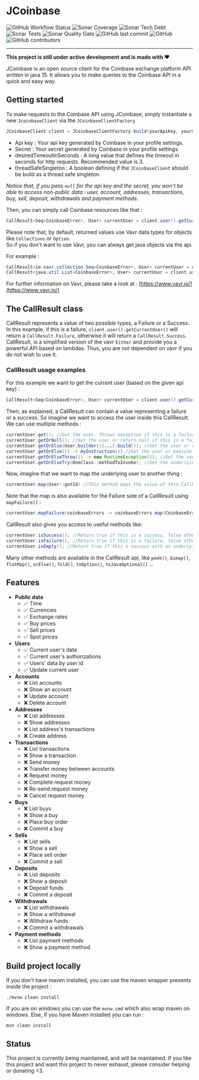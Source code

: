 # JCoinbase

![GitHub Workflow Status](https://img.shields.io/github/workflow/status/Bad-Pop/JCoinbase/JCoinbase%20CI?style=plastic)
![Sonar Coverage](https://img.shields.io/sonar/coverage/JCoinbase?server=https%3A%2F%2Fsonarcloud.io)
![Sonar Tech Debt](https://img.shields.io/sonar/tech_debt/JCoinbase?server=https%3A%2F%2Fsonarcloud.io)
![Sonar Tests](https://img.shields.io/sonar/tests/JCoinbase?compact_message&failed_label=failed&passed_label=passed&server=https%3A%2F%2Fsonarcloud.io&skipped_label=skipped)
![Sonar Quality Gate](https://img.shields.io/sonar/quality_gate/JCoinbase?server=https%3A%2F%2Fsonarcloud.Io)
![GitHub last commit](https://img.shields.io/github/last-commit/Bad-Pop/JCoinbase)
![GitHub](https://img.shields.io/github/license/Bad-Pop/JCoinbase)
![GitHub contributors](https://img.shields.io/github/contributors/Bad-Pop/JCoinbase)
___

**This project is still under active development and is made with :heart:**

JCoinbase is an open source client for the Coinbase exchange platform API written in java 15. It allows you to make queries to the Coinbase API in a quick and easy way.


## Getting started

To make requests to the Coinbase API using JCoinbase, simply instantiate a new `JcoinbaseClient` via the `JCoinbaseClientFactory`

```java  
JCoinbaseClient client = JCoinbaseClientFactory.build(yourApiKey, yourSecret, desiredTimoutInSecond, threadSafeSingleton);  
```

- Api key : Your api key generated by Coinbase in your profile settings.
- Secret : Your secret generated by Coinbase in your profile settings.
- desiredTimeoutInSeconds : A long value that defines the timeout in seconds for http requests. Recommended value is 3.
- threadSafeSingleton : A boolean defining if the `JCoinbaseClient` should be build as a thread safe singleton.

_Notice that, if you pass `null` for the api key and the secret, you won't be able to access non-public data :  user, account, addresses, transactions, buy, sell, deposit, withdrawals and payment methods._

Then, you can simply call Coinbase resources like that :

```java
CallResult<Seq<CoinbaseError>, User> currentUser = client.user().getCurrentUser();  
```

Please note that, by default, returned values use Vavr data types for objects like `Collections` or `Option`.  
So if you don't want to use Vavr, you can always get java objects via the api.

For example :

```java
CallResult<io.vavr.collection.Seq<CoinbaseError>, User> currentUser = client.user().getCurrentUser();
CallResult<java.util.List<CoinbaseError>, User> currentUser = client.user().getCurrentUserAsJava();
```  

For further information on Vavr, please take a look at : [https://www.vavr.io/](https://www.vavr.io/)


## The CallResult class

CallResult represents a value of two possible types, a Failure or a Success.
In this example, if this is a failure, `client.user().getCurrentUser()` will return a `CallResult.Failure`,
otherwise it will return a `CallResult.Success`. CallResult, is a simplified version of the vavr `Either` and provide you a powerful API based on lambdas.
Thus, you are not dependent on vavr if you do not wish to use it.

### CallResult usage examples

For this example we want to get the current user (based on the given api key) :
```java
CallResult<Seq<CoinbaseError>, User> currentUser = client.user().getCurrentUser();
```

Then, as explained, a CallResult can contain a value representing a failure or a success. So imagine we want to access the user inside this CallResult.
We can use multiple methods :
```java
currentUser.get(); //Get the user. Throws exception if this is a failure
currentUser.getOrNull(); //Get the user or return null if this is a failure
currentUser.getOrElse(User.builder()[...].build()); //Get the user or return the given user if this is a failure
currentUser.getOrElse(() -> myInstruction()) //Get the user or execute myInstruction() if this is a failure
currentUser.getOrElseThrow(() -> new RuntimeException()); //Get the user or throws a new exception if this is a failure
currentUser.getOrElseTry(OneClass::methodToInvoke); //Get the underlying user or the result of Try.of(theSupplier).get()
```

Now, imagine that we want to map the underlying user to another thing :
```java
currentUser.map(User::getId) //This method maps the value of this CallResult if it is a Success and performs no operation if this is a Failure.
```

Note that the map is also available for the Failure side of a CallResult using `mapFailure()` :
```java
currentUser.mapFailure(coinbaseErrors -> coinbaseErrors.map(CoinbaseError::getMessage)); //Transform the CoinbaseErrors to a list of messages if this is a failure. Do nothing otherwise.
```

CallResult also gives you access to useful methods like:
```java
currentUser.isSuccess(); //Return true if this is a success, false otherwise
currentUser.isFailure(); //Return true if this is a failure, false otherwise
currentUser.isEmpty(); //Return true if this a success with an underlying value, false otherwise
```

Many other methods are available in the CallResult api, like `peek()`, `bimap()`, `flatMap()`, `orElse()`, `fold()`, `toOption()`, `toJavaOptional()` ...


## Features

- **Public data**
  - :white_check_mark: Time
  - :white_check_mark: Currencies
  - :white_check_mark: Exchange rates
  - :white_check_mark: Buy prices
  - :white_check_mark: Sell prices
  - :white_check_mark: Spot prices
- **Users**
  - :white_check_mark: Current user's data
  - :white_check_mark: Current user's authorizations
  - :white_check_mark: Users' data by user id
  - :white_check_mark: Update current user
- **Accounts**
  - :x: List accounts
  - :x: Show an account
  - :x: Update account
  - :x: Delete account
- **Addresses**
  - :x: List addresses
  - :x: Show addresses
  - :x: List address's transactions
  - :x: Create address
- **Transactions**
  - :x: List transactions
  - :x: Show a transaction
  - :x: Send money
  - :x: Transfer money between accounts
  - :x: Request money
  - :x: Complete request money
  - :x: Re-send request money
  - :x: Cancel request money
- **Buys**
  - :x: List buys
  - :x: Show a buy
  - :x: Place buy order
  - :x: Commit a buy
- **Sells**
  - :x: List sells
  - :x: Show a sell
  - :x: Place sell order
  - :x: Commit a sell
- **Deposits**
  - :x: List deposits
  - :x: Show a deposit
  - :x: Deposit funds
  - :x: Commit a deposit
- **Withdrawals**
  - :x: List withdrawals
  - :x: Show a withdrawal
  - :x: Withdraw funds
  - :x: Commit a withdrawals
- **Payment methods**
  - :x: List payment methods
  - :x: Show a payment method


## Build project locally
If you don't have maven installed, you can use the maven wrapper presents inside the project :
```shell
./mvnw clean install
```
If you are on windows you can use the `mvnw.cmd` which also wrap maven on windows.
Else, if you have Maven installed you can run :
```shell
mvn clean install
```


## Status
This project is currently being maintained, and will be maintained. If you like this project and want this project to never exhaust, please consider helping or donating <3.